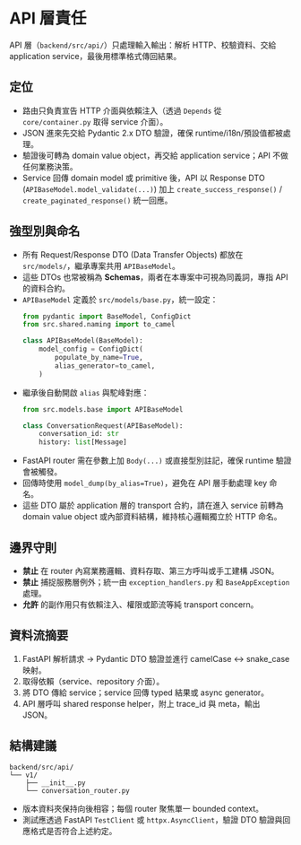 # API 層責任

API 層（`backend/src/api/`）只處理輸入輸出：解析 HTTP、校驗資料、交給 application service，最後用標準格式傳回結果。

## 定位
- 路由只負責宣告 HTTP 介面與依賴注入（透過 `Depends` 從 `core/container.py` 取得 service 介面）。
- JSON 進來先交給 Pydantic 2.x DTO 驗證，確保 runtime/i18n/預設值都被處理。
- 驗證後可轉為 domain value object，再交給 application service；API 不做任何業務決策。
- Service 回傳 domain model 或 primitive 後，API 以 Response DTO (`APIBaseModel.model_validate(...)`) 加上 `create_success_response()` / `create_paginated_response()` 統一回應。

## 強型別與命名
- 所有 Request/Response DTO (Data Transfer Objects) 都放在 `src/models/`，繼承專案共用 `APIBaseModel`。
- 這些 DTOs 也常被稱為 **Schemas**，兩者在本專案中可視為同義詞，專指 API 的資料合約。
- `APIBaseModel` 定義於 `src/models/base.py`，統一設定：
  ```python
  from pydantic import BaseModel, ConfigDict
  from src.shared.naming import to_camel

  class APIBaseModel(BaseModel):
      model_config = ConfigDict(
          populate_by_name=True,
          alias_generator=to_camel,
      )
  ```
- 繼承後自動開啟 `alias` 與駝峰對應：
  ```python
  from src.models.base import APIBaseModel

  class ConversationRequest(APIBaseModel):
      conversation_id: str
      history: list[Message]
  ```
- FastAPI router 需在參數上加 `Body(...)` 或直接型別註記，確保 runtime 驗證會被觸發。
- 回傳時使用 `model_dump(by_alias=True)`，避免在 API 層手動處理 key 命名。
- 這些 DTO 屬於 application 層的 transport 合約，請在進入 service 前轉為 domain value object 或內部資料結構，維持核心邏輯獨立於 HTTP 命名。

## 邊界守則
- **禁止** 在 router 內寫業務邏輯、資料存取、第三方呼叫或手工建構 JSON。
- **禁止** 捕捉服務層例外；統一由 `exception_handlers.py` 和 `BaseAppException` 處理。
- **允許** 的副作用只有依賴注入、權限或節流等純 transport concern。

## 資料流摘要
1. FastAPI 解析請求 → Pydantic DTO 驗證並進行 camelCase ↔ snake_case 映射。
2. 取得依賴（service、repository 介面）。
3. 將 DTO 傳給 service；service 回傳 typed 結果或 async generator。
4. API 層呼叫 shared response helper，附上 trace_id 與 meta，輸出 JSON。

## 結構建議
```
backend/src/api/
└── v1/
    ├── __init__.py
    └── conversation_router.py
```
- 版本資料夾保持向後相容；每個 router 聚焦單一 bounded context。
- 測試應透過 FastAPI `TestClient` 或 `httpx.AsyncClient`，驗證 DTO 驗證與回應格式是否符合上述約定。
